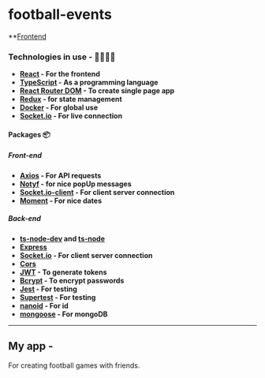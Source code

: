 # football-events
**[Frontend](https://github.com/oridavidi100/football-events-frontend)

### Technologies in use - 👩‍💻👨‍💻

- **[React](https://reactjs.org/) - For the frontend**
- **[TypeScript](https://www.typescriptlang.org/) - As a programming language**
- **[React Router DOM](https://www.npmjs.com/package/react-router-dom) - To create single page app**
- **[Redux](https://redux.js.org/) - for state management**
- **[Docker](https://www.docker.com/) - For global use**
- **[Socket.io](https://socket.io/) - For live connection**

#### Packages 📦

##### Front-end

- **[Axios](https://www.npmjs.com/package/axios) - For API requests**
- **[Notyf](https://www.npmjs.com/package/notyf) - for nice popUp messages**
- **[Socket.io-client](https://socket.io/docs/v4/client-api/) - For client server connection**
- **[Moment](https://momentjs.com/) - For nice dates**

##### Back-end

- **[ts-node-dev](https://www.npmjs.com/package/ts-node-dev) and [ts-node](https://www.npmjs.com/package/ts-node)**
- **[Express](https://www.npmjs.com/package/express)**
- **[Socket.io](https://socket.io/) - For client server connection**
- **[Cors](https://www.npmjs.com/package/cors)**
- **[JWT](https://jwt.io/) - To generate tokens**
- **[Bcrypt](https://www.npmjs.com/package/bcrypt) - To encrypt passwords**
- **[Jest](https://jestjs.io/docs/) - For testing**
- **[Supertest](https://www.npmjs.com/package/supertest) - For testing**
- **[nanoid](https://www.npmjs.com/package/nanoid) - For id**
- **[mongoose](https://www.npmjs.com/package/nanoid) - For mongoDB**

---

## My app -

For creating football games with friends.

